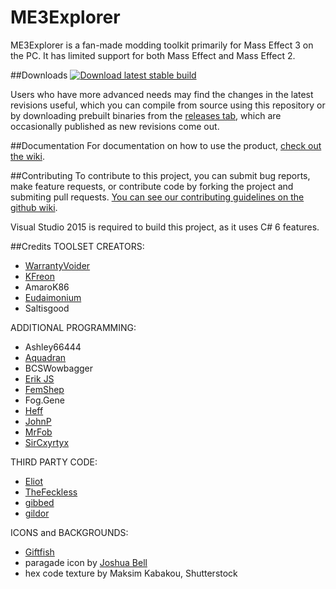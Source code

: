 # ME3Explorer

ME3Explorer is a fan-made modding toolkit primarily for Mass Effect 3 on the PC. It has limited support for both Mass Effect and Mass Effect 2.

##Downloads
[![Download latest stable build](https://raw.github.com/me3explorer/me3explorer/resources/downloadbutton.png)](https://github.com/ME3Explorer/ME3Explorer/releases/latest)

Users who have more advanced needs may find the changes in the latest revisions useful, which you can compile from source using this repository or by downloading prebuilt binaries from the [releases tab](https://github.com/ME3Explorer/ME3Explorer/releases), which are occasionally published as new revisions come out.

##Documentation
For documentation on how to use the product, [check out the wiki](http://me3explorer.wikia.com).

##Contributing
To contribute to this project, you can submit bug reports, make feature requests, or contribute code by forking the project and submiting pull requests. [You can see our contributing guidelines on the github wiki](https://github.com/ME3Explorer/ME3Explorer/wiki/Contributing).

Visual Studio 2015 is required to build this project, as it uses C# 6 features.

##Credits
TOOLSET CREATORS:
- [WarrantyVoider](https://github.com/zeroKilo)
- [KFreon](https://github.com/KFreon)
- AmaroK86
- [Eudaimonium](https://github.com/Eudaimonium)
- Saltisgood


ADDITIONAL PROGRAMMING:
- Ashley66444
- [Aquadran](https://github.com/aquadran)
- BCSWowbagger
- [Erik JS](https://github.com/Erik-JS)
- [FemShep](https://github.com/Mgamerz)
- Fog.Gene
- [Heff](https://github.com/HeffU)
- [JohnP](http://www.nexusmods.com/masseffect3/users/9707256/?)
- [MrFob](https://github.com/MrFob)
- [SirCxyrtyx](https://github.com/SirCxyrtyx)


THIRD PARTY CODE:
- [Eliot](https://github.com/EliotVU)
- [TheFeckless](http://www.unknowncheats.me/forum/unreal-3-engine/71911-thefeckless-ue3-sdk-generator.html)
- [gibbed](https://github.com/gibbed)
- [gildor](https://github.com/gildor2)


ICONS and BACKGROUNDS:
- [Giftfish](https://github.com/giftfish)
- paragade icon by [Joshua Bell](http://sailok.deviantart.com/)
- hex code texture by Maksim Kabakou, Shutterstock
